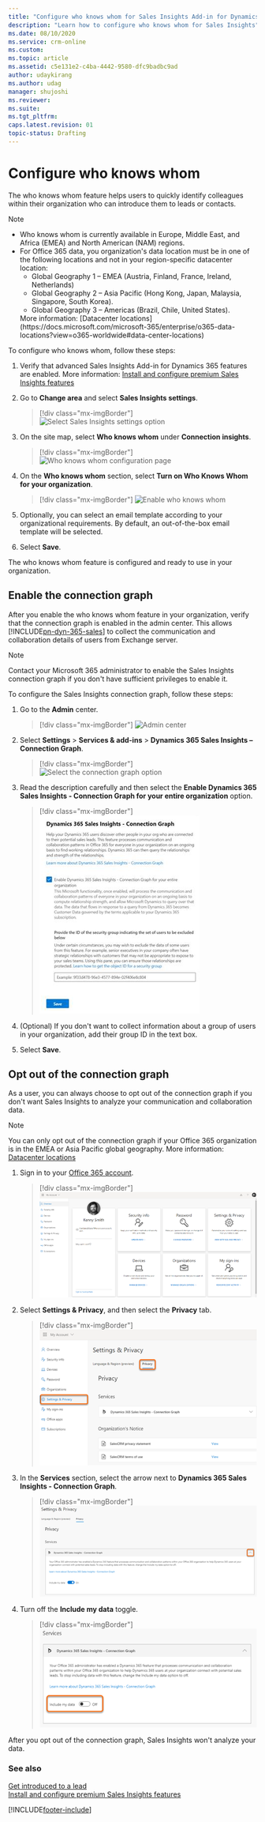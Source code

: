 ```yaml
---
title: "Configure who knows whom for Sales Insights Add-in for Dynamics 365 | MicrosoftDocs"
description: "Learn how to configure who knows whom for Sales Insights"
ms.date: 08/10/2020
ms.service: crm-online
ms.custom: 
ms.topic: article
ms.assetid: c5e131e2-c4ba-4442-9580-dfc9badbc9ad
author: udaykirang
ms.author: udag
manager: shujoshi
ms.reviewer: 
ms.suite: 
ms.tgt_pltfrm: 
caps.latest.revision: 01
topic-status: Drafting
---
```


# Configure who knows whom

The who knows whom feature helps users to quickly identify colleagues within their organization who can introduce them to leads or contacts.

>[!NOTE]
><ul><li>Who knows whom is currently available in Europe, Middle East, and Africa (EMEA) and North American (NAM) regions.</li><li>For Office 365 data, you organization's data location must be in one of the following locations and not in your region-specific datacenter location:
> <ul><li>Global Geography 1 – EMEA (Austria, Finland, France, Ireland, Netherlands)</li><li>Global Geography 2 – Asia Pacific	(Hong Kong, Japan, Malaysia, Singapore, South Korea).</li><li>Global Geography 3 – Americas (Brazil, Chile, United States).</li></ul>More information: [Datacenter locations](https://docs.microsoft.com/microsoft-365/enterprise/o365-data-locations?view=o365-worldwide#data-center-locations)</ul>

To configure who knows whom, follow these steps:

1. Verify that advanced Sales Insights Add-in for Dynamics 365 features are enabled. More information: [Install and configure premium Sales Insights features](intro-admin-guide-sales-insights.md#install-and-configure-premium-sales-insights-features)

2.	Go to **Change area** and select **Sales Insights settings**.

    > [!div class="mx-imgBorder"]
    > ![Select Sales Insights settings option](media/si-admin-change-area-sales-insights-settings.png "Select Sales Insights settings option")

3.  On the site map, select **Who knows whom** under **Connection insights**.

    > [!div class="mx-imgBorder"]
    > ![Who knows whom configuration page](media/si-admin-who-know-whom-configuration-page.png "Who knows whom configuration page")

4. On the **Who knows whom** section, select **Turn on Who Knows Whom for your organization**.

    > [!div class="mx-imgBorder"]
    > ![Enable who knows whom](media/si-admin-who-knows-whom-enable.png "Enable who knows whom")

5. Optionally, you can select an email template according to your organizational requirements. By default, an out-of-the-box email template will be selected.

6. Select **Save**.

The who knows whom feature is configured and ready to use in your organization.

## Enable the connection graph

After you enable the who knows whom feature in your organization, verify that the connection graph is enabled in the admin center. This allows [!INCLUDE[pn-dyn-365-sales](../includes/pn-dyn-365-sales.md)] to collect the communication and collaboration details of users from Exchange server.

> [!NOTE]
> Contact your Microsoft 365 administrator to enable the Sales Insights connection graph if you don't have sufficient privileges to enable it.

To configure the Sales Insights connection graph, follow these steps:

1. Go to the **Admin** center.

    > [!div class="mx-imgBorder"]
    > ![Admin center](media/sales-insights-addon-admincenter.png "Admin center")

2. Select **Settings** > **Services & add-ins** > **Dynamics 365 Sales Insights – Connection Graph**.

    > [!div class="mx-imgBorder"]
    > ![Select the connection graph option](media/sales-insights-addon-admincenter-connection-graph-option.png "Select the connection graph option")

3.  Read the description carefully and then select the **Enable Dynamics 365 Sales Insights - Connection Graph for your entire organization**‎ option.

    > [!div class="mx-imgBorder"]
    > ![Enable and save the connection graph](media/sales-insights-addon-admincenter-connection-graph-enable.png "Enable and save the connection graph")

4. (Optional) If you don't want to collect information about a group of users in your organization, add their group ID in the text box. 

5. Select **Save**.

## Opt out of the connection graph

As a user, you can always choose to opt out of the connection graph if you don't want Sales Insights to analyze your communication and collaboration data. 

>[!NOTE]
>You can only opt out of the connection graph if your Office 365 organization is in the EMEA or Asia Pacific global geography. More information: [Datacenter locations](https://docs.microsoft.com/microsoft-365/enterprise/o365-data-locations?view=o365-worldwide#data-center-locations)

1. Sign in to your [Office 365 account](https://myprofile.microsoft.com/).

    > [!div class="mx-imgBorder"]
    > ![Sign in to your Office 365 account](media/sales-insights-addon-o365-account-settings.png "Sign in to your Office 365 account")

2. Select **Settings & Privacy**, and then select the **Privacy** tab. 

    > [!div class="mx-imgBorder"]
    > ![Open privacy settings](media/sales-insights-addon-o365-privacy-settings-tab.png "Open privacy settings")

3. In the **Services** section, select the arrow next to **Dynamics 365 Sales Insights - Connection Graph**.  

    > [!div class="mx-imgBorder"]
    > ![Expand the connection graph option](media/sales-insights-addon-o365-expand-connection-graph-settings.png "Expand the connection graph option")

4. Turn off the **Include my data** toggle.

    > [!div class="mx-imgBorder"]
    > ![Select toggle to opt out of the connection graph](media/sales-insights-addon-o365-opt-out-toggle.png "Select toggle to opt out of the connection graph")

After you opt out of the connection graph, Sales Insights won't analyze your data.

### See also

[Get introduced to a lead](../sales/who-knows-whom.md)  
[Install and configure premium Sales Insights features](intro-admin-guide-sales-insights.md#install-and-configure-premium-sales-insights-features)


[!INCLUDE[footer-include](../includes/footer-banner.md)]